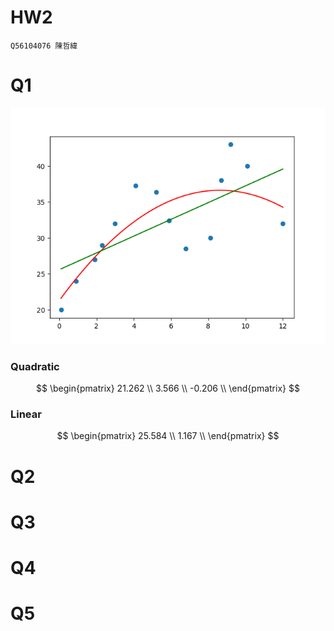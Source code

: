 # HW2
`Q56104076 陳哲緯`


# Q1

![](./result/q1.png)

### Quadratic

$$
\begin{pmatrix}
21.262 \\
3.566 \\
-0.206 \\
\end{pmatrix}
$$

### Linear

$$
\begin{pmatrix}
25.584 \\
1.167  \\
\end{pmatrix}
$$

# Q2
# Q3
# Q4
# Q5